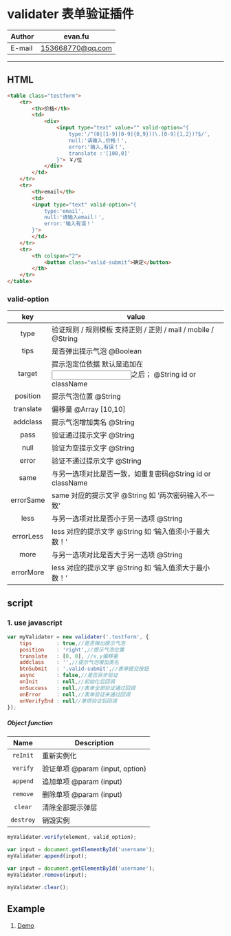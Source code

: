 validater  表单验证插件
============

|Author|evan.fu|
|---|---
|E-mail|153668770@qq.com

---

## HTML
```html
<table class="testform">
    <tr>
        <th>价格</th>
        <td>
            <div>                
                <input type="text" value="" valid-option="{
                    type:'/^(0|[1-9][0-9]{0,9})(\.[0-9]{1,2})?$/',                
                    null:'请输入,价格！',
                    error:'输入,有误！',
                    translate :'[100,0]'
                }"> ￥/位
            </div>
        </td>
    </tr>
    <tr>
        <th>email</th>
        <td>
        <input type="text" valid-option="{
            type:'email',                
            null:'请输入email！',
            error:'输入有误！'            
        }">
        </td>
    </tr>
    <tr>
        <th colspan="2">
            <button class="valid-submit">确定</button>
        </th>
    </tr>
</table>
```
### valid-option
|key |value|
|:--:|-----|
|type|验证规则  / 规则模板 支持正则 / 正则 / mail / mobile / @String
|tips|是否弹出提示气泡 @Boolean
|target|提示泡定位依据 默认是追加在<input>之后； @String id or className | #password | .password | parent | prev | next
|position|提示气泡位置 @String
|translate|偏移量 @Array  [10,10]
|addclass|提示气泡增加类名 @String	
|pass|验证通过提示文字  @String
|null|验证为空提示文字  @String
|error|验证不通过提示文字  @String
|same| 与另一选项对比是否一致，如重复密码@String id or className | #password .password
|errorSame|same 对应的提示文字  @String 如 ‘两次密码输入不一致’
|less|与另一选项对比是否小于另一选项  @String
|errorLess|less 对应的提示文字  @String 如 ‘输入值须小于最大数！’
|more|与另一选项对比是否大于另一选项  @String
|errorMore|less 对应的提示文字  @String 如 ‘输入值须大于最小数！’

## script
### 1. use javascript
```javascript
var myValidater = new validater('.testform', {
    tips        : true,//是否弹出提示气泡
    position    : 'right',//提示气泡位置
    translate   : [0, 0], //x,y偏移量
    addclass    : '',//提示气泡增加类名
    btnSubmit   : '.valid-submit',//表单提交按钮
    async       : false,//是否异步验证
    onInit      : null,//初始化后回调
    onSuccess   : null,//表单全部验证通过回调
    onError     : null,//表单验证未通过回调
    onVerifyEnd : null//单项验证后回调
});
```  


##### Object function
|Name |Description|
|:--:|-----|
|`reInit`|重新实例化|
|`verify`|验证单项 @param (input, option)|
|`append`|追加单项 @param (input)|
|`remove`|删除单项 @param (input)|
|`clear`|清除全部提示弹层|
|`destroy`|销毁实例|

```javascript
myValidater.verify(element, valid_option);
```

```javascript
var input = document.getElementById('username');
myValidater.append(input);
```

```javascript
var input = document.getElementById('username');
myValidater.remove(input);
```

```javascript
myValidater.clear();
```


## Example
1. [Demo](https://awin8516.github.io/validater/docs/)  
